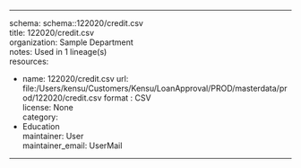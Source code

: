


---  
schema: schema::122020/credit.csv  
title: 122020/credit.csv  
organization: Sample Department  
notes: Used in 1 lineage(s)  
resources:  
  - name: 122020/credit.csv 
    url: file:/Users/kensu/Customers/Kensu/LoanApproval/PROD/masterdata/prod/122020/credit.csv 
    format : CSV  
license: None  
category:
  - Education  
maintainer: User  
maintainer_email: UserMail  
---